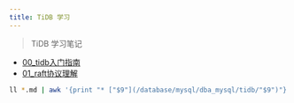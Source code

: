 ```yaml
---
title: TiDB 学习
---
```


> TiDB 学习笔记

* [00_tidb入门指南](/database/mysql/dba_mysql/tidb/00_tidb入门指南.html)
* [01_raft协议理解](/database/mysql/dba_mysql/tidb/01_raft协议理解.html)


```bash
ll *.md | awk '{print "* ["$9"](/database/mysql/dba_mysql/tidb/"$9")"}' | sed 's/.md//'|sed 's/.md/.html/g'
```
